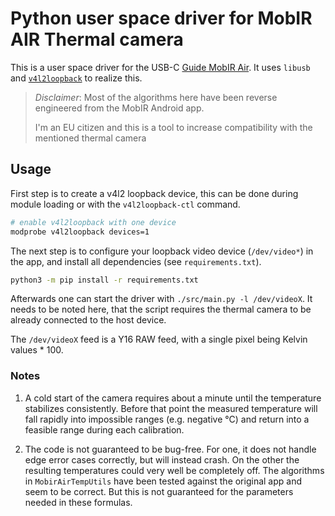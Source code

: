 # Python user space driver for MobIR AIR Thermal camera

This is a user space driver for the USB-C [Guide MobIR Air][mobirair-product-page].
It uses `libusb` and [`v4l2loopback`][v4l2loopback] to realize this.

> *Disclaimer*: Most of the algorithms here have been reverse engineered from
> the MobIR Android app.
>
> I'm an EU citizen and this is a tool to increase compatibility with the mentioned 
> thermal camera


## Usage

First step is to create a v4l2 loopback device, this can be done during module
loading or with the `v4l2loopback-ctl` command.

```bash
# enable v4l2loopback with one device
modprobe v4l2loopback devices=1
```

The next step is to configure your loopback video device (`/dev/video*`) in the app,
and install all dependencies (see `requirements.txt`).

```bash
python3 -m pip install -r requirements.txt
```

Afterwards one can start the driver with `./src/main.py -l /dev/videoX`. It needs to be 
noted here, that the script requires the thermal camera to be already connected to the 
host device.

The `/dev/videoX` feed is a Y16 RAW feed, with a single pixel being Kelvin values *
100.


### Notes

1. A cold start of the camera requires about a minute until the temperature stabilizes
   consistently. Before that point the measured temperature will fall rapidly into
   impossible ranges (e.g. negative °C) and return into a feasible range during each
   calibration.

2. The code is not guaranteed to be bug-free. For one, it does not handle edge error 
   cases correctly, but will instead crash. On the other the resulting temperatures
   could very well be completely off. The algorithms in `MobirAirTempUtils` have been
   tested against the original app and seem to be correct. But this is not guaranteed
   for the parameters needed in these formulas.

[mobirair-product-page]: https://www.guideir.com/products/mobileaccessories/mobirair/data_300.html
[v4l2loopback]: https://github.com/umlaeute/v4l2loopback
